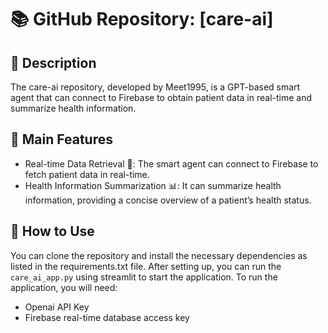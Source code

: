 # 📚 GitHub Repository: [care-ai]
## 📝 Description
The care-ai repository, developed by Meet1995, is a GPT-based smart agent that can connect to Firebase to obtain patient data in real-time and summarize health information.

## 🌟 Main Features
- Real-time Data Retrieval 🔄: The smart agent can connect to Firebase to fetch patient data in real-time.
- Health Information Summarization 📊: It can summarize health information, providing a concise overview of a patient’s health status.

## 🚀 How to Use
You can clone the repository and install the necessary dependencies as listed in the requirements.txt file. After setting up, you can run the `care_ai_app.py` using streamlit to start the application. To run the application, you will need:
- Openai API Key
- Firebase real-time database access key
